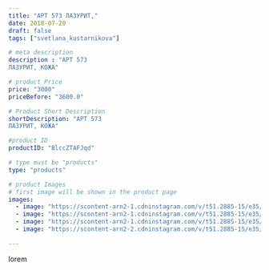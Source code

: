 ```yaml
---
title: "АРТ 573 ЛАЗУРИТ,"
date: 2018-07-20
draft: false
tags: ["svetlana_kustarnikova"]

# meta description
description : "АРТ 573
ЛАЗУРИТ, КОЖА"

# product Price
price: "3000"
priceBefore: "3600.0"

# Product Short Description
shortDescription: "АРТ 573
ЛАЗУРИТ, КОЖА"

#product ID
productID: "BlccZTAFJqd"

# type must be "products"
type: "products"

# product Images
# first image will be shown in the product page
images:
  - image: "https://scontent-arn2-1.cdninstagram.com/v/t51.2885-15/e35/37330572_1860228164036463_6469338551669489664_n.jpg?se=7&tp=1&_nc_ht=scontent-arn2-1.cdninstagram.com&_nc_cat=103&_nc_ohc=RspEJCANMBwAX9mYuVB&oh=8051d2e2efd6a88a62e5a94eec13729c&oe=606B5AA0&ig_cache_key=MTgyNzQ2MDA3NTg1NDMwNzgzMA%3D%3D.2"
  - image: "https://scontent-arn2-1.cdninstagram.com/v/t51.2885-15/e35/37083769_207777783271655_578735263904169984_n.jpg?se=7&tp=1&_nc_ht=scontent-arn2-1.cdninstagram.com&_nc_cat=111&_nc_ohc=vdKVJywxTnAAX-o1rsz&oh=0e1c9ec8c6eef507ea9364322b384ce7&oe=606BDFB7&ig_cache_key=MTgyNzQ2MDA5NTQ1ODU0MzU5MA%3D%3D.2"
  - image: "https://scontent-arn2-1.cdninstagram.com/v/t51.2885-15/e35/37174102_2062656087285223_1974219869800890368_n.jpg?se=7&tp=1&_nc_ht=scontent-arn2-1.cdninstagram.com&_nc_cat=107&_nc_ohc=rCBzjF5CI00AX8KwhBD&oh=80c0581612acae27724c994639c5a64c&oe=606A9256&ig_cache_key=MTgyNzQ2MDEwODMzNDk3Mzc3MQ%3D%3D.2"
  - image: "https://scontent-arn2-2.cdninstagram.com/v/t51.2885-15/e35/36673856_2108986179358001_6999205042024611840_n.jpg?se=8&tp=1&_nc_ht=scontent-arn2-2.cdninstagram.com&_nc_cat=105&_nc_ohc=8U840uVWG1wAX_dE0kN&oh=ce555c9dc2a660f1d5066604d16883c3&oe=606CFB4D&ig_cache_key=MTgyNzQ2MDEyMTY2NDQ3MjA5Ng%3D%3D.2"

---
```

lorem
